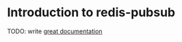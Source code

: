 # Introduction to redis-pubsub

TODO: write [great documentation](http://jacobian.org/writing/what-to-write/)
